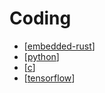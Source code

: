 # Coding

- [[embedded-rust]]
- [[python]]
- [[c]]
- [[tensorflow]]

[//begin]: # "Autogenerated link references for markdown compatibility"
[embedded-rust]: embedded-rust.md "Embedded Rust"
[python]: python.md "python"
[c]: c.md "c"
[tensorflow]: tensorflow.md "tensorflow"
[//end]: # "Autogenerated link references"